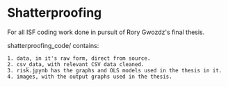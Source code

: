 # Shatterproofing
For all ISF coding work done in pursuit of Rory Gwozdz's final thesis. 

shatterproofing_code/ contains:

    1. data, in it's raw form, direct from source.
    2. csv_data, with relevant CSV data cleaned. 
    3. risk.jpynb has the graphs and OLS models used in the thesis in it. 
    4. images, with the output graphs used in the thesis.
